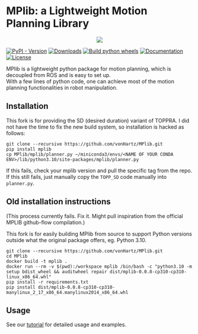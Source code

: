 # MPlib: a Lightweight Motion Planning Library

<p align="center">
  <img src="https://raw.githubusercontent.com/haosulab/MPlib/main/docs/demo.gif">
</p>

[![PyPI - Version](https://img.shields.io/pypi/v/mplib)](https://pypi.org/project/mplib/)
[![Downloads](https://static.pepy.tech/badge/mplib)](https://pepy.tech/project/mplib)
[![Build python wheels](https://img.shields.io/github/actions/workflow/status/haosulab/MPlib/build_and_publish.yml)](https://github.com/haosulab/MPlib/releases/tag/nightly)
[![Documentation](https://img.shields.io/readthedocs/motion-planning-lib)](https://motion-planning-lib.readthedocs.io/)
[![License](https://img.shields.io/github/license/haosulab/MPlib)](https://github.com/haosulab/MPlib?tab=MIT-1-ov-file#readme)

MPlib is a lightweight python package for motion planning,
which is decoupled from ROS and is easy to set up.  
With a few lines of python code, one can achieve most of the motion planning
functionalities in robot manipulation.

## Installation

This fork is for providing the SD (desired duration) variant of TOPPRA.
I did not have the time to fix the new build system, so installation is hacked as follows:

```
git clone --recursive https://github.com/vonHartz/MPlib.git
pip install mplib
cp MPlib/mplib/planner.py ~/miniconda3/envs/<NAME OF YOUR CONDA ENV>/lib/python3.10/site-packages/mplib/planner.py
```

If this fails, check your mplib version and pull the specific tag from the repo.
If this still fails, just manually copy the `TOPP_SD` code manually into `planner.py`.

## Old installation instructions

(This process currently fails. Fix it. Might pull inspiration from the official MPLIB github-flow compilation.)

This fork is for easily building MPlib from source to support Python versions outside what the original package offers, eg. Python 3.10.

```
git clone --recursive https://github.com/vonHartz/MPlib.git
cd MPlib
docker build -t mplib .
docker run --rm -v $(pwd):/workspace mplib /bin/bash -c "python3.10 -m setup bdist_wheel && auditwheel repair dist/mplib-0.0.8-cp310-cp310-linux_x86_64.whl"
pip install -r requirements.txt
pip install dist/mplib-0.0.8-cp310-cp310-manylinux_2_17_x86_64.manylinux2014_x86_64.whl
```


## Usage

See our [tutorial](https://motion-planning-lib.readthedocs.io/latest/tutorials/getting_started.html) for detailed usage and examples.
